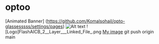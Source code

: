 # optoo
[Animated Banner] (https://github.com/Komalsohail/opto-glassesssss/settings/pages)
![Alt text](path/to/your/image.png) 
![Logo]FlashAICB_2__Layer___Linked_File_.png
[My image](.image.png)
git push origin main

